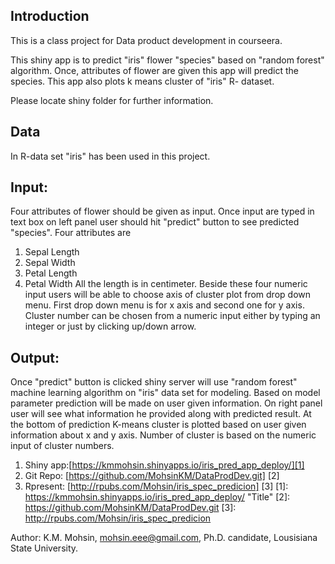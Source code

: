 ## Introduction

This is a class project for Data product development in courseera. 

This shiny app is to predict "iris" flower "species" based on "random forest" algorithm. Once, attributes of flower are given this app will predict the species. This app also plots k means cluster of "iris" R- dataset.

Please locate shiny folder for further information. 



## Data

In R-data set "iris" has been used in this project.


## Input:
Four attributes of flower should be given as input. Once input are typed in text box on left panel user should hit "predict" button to see predicted "species". Four attributes are
1.	Sepal Length
2.	Sepal Width
3.	Petal Length
4.	Petal Width
All the length is in centimeter. Beside these four numeric input users will be able to choose axis of cluster plot from drop down menu. First drop down menu is for x axis and second one for y axis. Cluster number can be chosen from a numeric input either by typing an integer or just by clicking up/down arrow. 

## Output: 
Once "predict" button is clicked shiny server will use "random forest" machine learning algorithm on "iris" data set for modeling. Based on model parameter prediction will be made on user given information. On right panel user will see what information he provided along with predicted result. 
At the bottom of prediction K-means cluster is plotted based on user given information about x and y axis. Number of cluster is based on the numeric input of cluster numbers. 

1. Shiny app:[https://kmmohsin.shinyapps.io/iris_pred_app_deploy/][1]
2. Git Repo: [https://github.com/MohsinKM/DataProdDev.git] [2]
3. Rpresent: [http://rpubs.com/Mohsin/iris_spec_predicion] [3]
[1]: https://kmmohsin.shinyapps.io/iris_pred_app_deploy/
 "Title"
[2]: https://github.com/MohsinKM/DataProdDev.git 
[3]: http://rpubs.com/Mohsin/iris_spec_predicion



Author: K.M. Mohsin,
mohsin.eee@gmail.com, 
Ph.D. candidate,
Lousisiana State University. 


